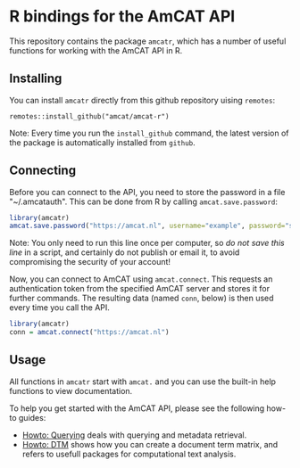 R bindings for the AmCAT API
======

This repository contains the package `amcatr`,
which has a number of useful functions for working with the AmCAT API in R.

Installing
----

You can install `amcatr` directly from this github repository uising `remotes`:

```
remotes::install_github("amcat/amcat-r")
```

Note: Every time you run the `install_github` command, 
the latest version of the package is automatically installed from `github`. 


Connecting
----

Before you can connect to the API, you need to store the password in a file "~/.amcatauth".
This can be done from R by calling `amcat.save.password`:

```r
library(amcatr)
amcat.save.password("https://amcat.nl", username="example", password="secret")
```

Note: You only need to run this line once per computer, so *do not save this line* in a script, and certainly do not publish or email it, to avoid compromising the security of your account!

Now, you can connect to AmCAT using `amcat.connect`.
This requests an authentication token from the specified AmCAT server and stores it for further commands.
The resulting data (named `conn`, below) is then used every time you call the API. 

```r
library(amcatr)
conn = amcat.connect("https://amcat.nl")
```

Usage
-----

All functions in `amcatr` start with `amcat.` and you can use the built-in help functions to view documentation. 

To help you get started with the AmCAT API, please see the following how-to guides:

+ [Howto: Querying](howto/howto_query.md) deals with querying and metadata retrieval. 
+ [Howto: DTM](howto/howto_create_document_term_matrix.md) shows how you can create a document term matrix, and refers to usefull packages for computational text analysis. 
